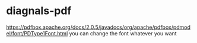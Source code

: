 # diagnals-pdf
https://pdfbox.apache.org/docs/2.0.5/javadocs/org/apache/pdfbox/pdmodel/font/PDType1Font.html
you can change the font whatever you want
